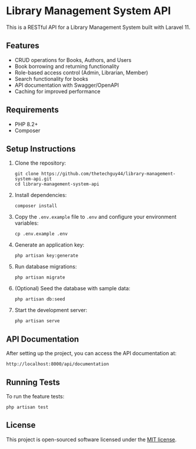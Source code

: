 # Library Management System API

This is a RESTful API for a Library Management System built with Laravel 11.

## Features

- CRUD operations for Books, Authors, and Users
- Book borrowing and returning functionality
- Role-based access control (Admin, Librarian, Member)
- Search functionality for books
- API documentation with Swagger/OpenAPI
- Caching for improved performance

## Requirements

- PHP 8.2+
- Composer

## Setup Instructions

1. Clone the repository:
   ```
   git clone https://github.com/thetechguy44/library-management-system-api.git
   cd library-management-system-api
   ```

2. Install dependencies:
   ```
   composer install
   ```

3. Copy the `.env.example` file to `.env` and configure your environment variables:
   ```
   cp .env.example .env
   ```

4. Generate an application key:
   ```
   php artisan key:generate
   ```

5. Run database migrations:
   ```
   php artisan migrate
   ```

6. (Optional) Seed the database with sample data:
   ```
   php artisan db:seed
   ```

7. Start the development server:
   ```
   php artisan serve
   ```

## API Documentation

After setting up the project, you can access the API documentation at:

```
http://localhost:8000/api/documentation
```

## Running Tests

To run the feature tests:

```
php artisan test
```

## License

This project is open-sourced software licensed under the [MIT license](https://opensource.org/licenses/MIT).
